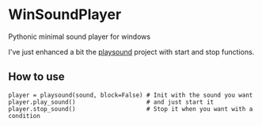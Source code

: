 # WinSoundPlayer
Pythonic minimal sound player for windows

I've just enhanced a bit the [playsound](https://github.com/TaylorSMarks/playsound) project with start and stop functions.

## How to use
```
player = playsound(sound, block=False) # Init with the sound you want
player.play_sound()                    # and just start it
player.stop_sound()                    # Stop it when you want with a condition
```
